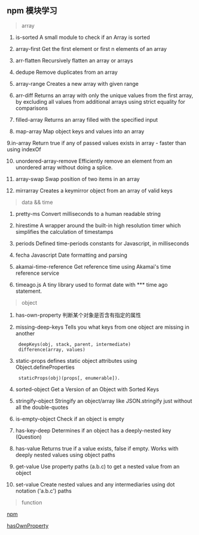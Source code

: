 ## npm 模块学习

> array

1. is-sorted A small module to check if an Array is sorted

2. array-first Get the first element or first n elements of an array

3. arr-flatten Recursively flatten an array or arrays

4. dedupe Remove duplicates from an array

5. array-range Creates a new array with given range

6. arr-diff Returns an array with only the unique values from the first array, by excluding all values from additional arrays using strict equality for comparisons

7. filled-array Returns an array filled with the specified input

8. map-array Map object keys and values into an array

9.in-array Return true if any of passed values exists in array - faster than using indexOf

10. unordered-array-remove Efficiently remove an element from an unordered array without doing a splice.

11. array-swap Swap position of two items in an array

12. mirrarray Creates a keymirror object from an array of valid keys

> data && time

1. pretty-ms Convert milliseconds to a human readable string

2. hirestime A wrapper around the built-in high resolution timer which simplifies the calculation of timestamps

3. periods Defined time-periods constants for Javascript, in milliseconds

4. fecha Javascript Date formatting and parsing

5. akamai-time-reference Get reference time using Akamai's time reference service

6. timeago.js A tiny library used to format date with *** time ago statement.

> object

1. has-own-property 判断某个对象是否含有指定的属性

2. missing-deep-keys Tells you what keys from one object are missing in another

        deepKeys(obj, stack, parent, intermediate)
        difference(array, values)
        
3. static-props defines static object attributes using Object.defineProperties
        
        staticProps(obj)(props[, enumerable]).
        
4. sorted-object Get a Version of an Object with Sorted Keys

5. stringify-object Stringify an object/array like JSON.stringify just without all the double-quotes

6. is-empty-object Check if an object is empty

7. has-key-deep Determines if an object has a deeply-nested key (Question)

8. has-value Returns true if a value exists, false if empty. Works with deeply nested values using object paths

9. get-value Use property paths (a.b.c) to get a nested value from an object

10. set-value Create nested values and any intermediaries using dot notation ('a.b.c') paths

> function





[npm](https://github.com/feng003/awesome-micro-npm-packages)

[hasOwnProperty](https://developer.mozilla.org/zh-CN/docs/Web/JavaScript/Reference/Global_Objects/Object/hasOwnProperty)